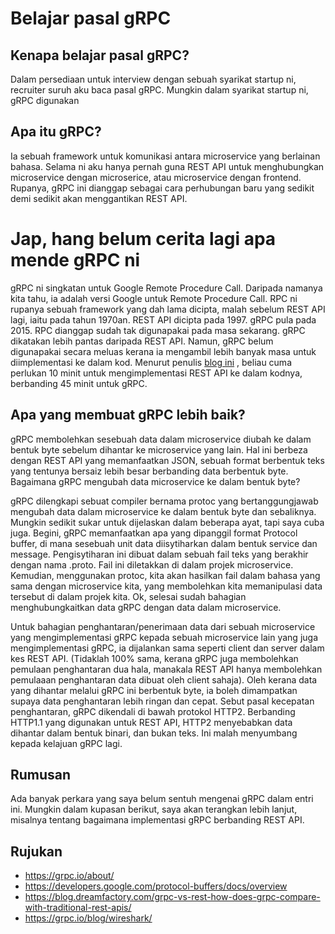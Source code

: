 # Belajar pasal gRPC

## Kenapa belajar pasal gRPC?

Dalam persediaan untuk interview dengan sebuah syarikat startup ni, recruiter suruh aku baca pasal gRPC. Mungkin dalam syarikat startup ni, gRPC digunakan

## Apa itu gRPC?

Ia sebuah framework untuk komunikasi antara microservice yang berlainan bahasa.
Selama ni aku hanya pernah guna REST API untuk menghubungkan
microservice dengan microserice, atau
microservice dengan frontend.
Rupanya, gRPC ini dianggap sebagai cara perhubungan baru yang sedikit demi sedikit akan menggantikan REST API.

# Jap, hang belum cerita lagi apa mende gRPC ni

gRPC ni singkatan untuk Google Remote Procedure Call.
Daripada namanya kita tahu, ia adalah versi Google untuk Remote Procedure Call. RPC ni rupanya sebuah framework yang dah lama dicipta, malah sebelum REST API lagi, iaitu pada tahun 1970an. REST API dicipta pada 1997. gRPC pula pada 2015.
RPC dianggap sudah tak digunapakai pada masa sekarang. gRPC dikatakan lebih pantas daripada REST API. Namun, gRPC belum digunapakai secara meluas kerana ia mengambil lebih banyak masa untuk diimplementasi ke dalam kod. Menurut penulis [blog ini](https://blog.dreamfactory.com/grpc-vs-rest-how-does-grpc-compare-with-traditional-rest-apis/) , beliau cuma perlukan 10 minit untuk mengimplementasi REST API ke dalam kodnya, berbanding 45 minit untuk gRPC.

## Apa yang membuat gRPC lebih baik?

gRPC membolehkan sesebuah data dalam microservice diubah ke dalam bentuk byte sebelum dihantar ke microservice yang lain. Hal ini berbeza dengan REST API yang memanfaatkan JSON, sebuah format berbentuk teks yang tentunya bersaiz lebih besar berbanding data berbentuk byte.
Bagaimana gRPC mengubah data microservice ke dalam bentuk byte?

gRPC dilengkapi sebuat compiler bernama protoc yang bertanggungjawab mengubah data dalam microservice ke dalam bentuk byte dan sebaliknya.
Mungkin sedikit sukar untuk dijelaskan dalam beberapa ayat, tapi saya cuba juga.
Begini, gRPC memanfaatkan apa yang dipanggil format Protocol buffer, di mana sesebuah unit data diisytiharkan dalam bentuk service dan message. Pengisytiharan ini dibuat dalam sebuah fail teks yang berakhir dengan nama .proto. Fail ini diletakkan di dalam projek microservice. Kemudian, menggunakan protoc, kita akan hasilkan fail dalam bahasa yang sama dengan microservice kita, yang membolehkan kita memanipulasi data tersebut di dalam projek kita. Ok, selesai sudah bahagian menghubungkaitkan data gRPC dengan data dalam microservice.

Untuk bahagian penghantaran/penerimaan data dari sebuah microservice yang mengimplementasi gRPC kepada sebuah microservice lain yang juga mengimplementasi gRPC, ia dijalankan sama seperti client dan server dalam kes REST API. (Tidaklah 100% sama, kerana gRPC juga membolehkan pemulaan penghantaran dua hala, manakala REST API hanya membolehkan pemulaaan penghantaran data dibuat oleh client sahaja).
Oleh kerana data yang dihantar melalui gRPC ini berbentuk byte, ia boleh dimampatkan supaya data penghantaran lebih ringan dan cepat. Sebut pasal kecepatan penghantaran, gRPC dikendali di bawah protokol HTTP2. Berbanding HTTP1.1 yang digunakan untuk REST API, HTTP2 menyebabkan data dihantar dalam bentuk binari, dan bukan teks. Ini malah menyumbang kepada kelajuan gRPC lagi.

## Rumusan

Ada banyak perkara yang saya belum sentuh mengenai gRPC dalam entri ini. Mungkin dalam kupasan berikut, saya akan terangkan lebih lanjut, misalnya tentang bagaimana implementasi gRPC berbanding REST API.

## Rujukan

- https://grpc.io/about/
- https://developers.google.com/protocol-buffers/docs/overview
- https://blog.dreamfactory.com/grpc-vs-rest-how-does-grpc-compare-with-traditional-rest-apis/
- https://grpc.io/blog/wireshark/
